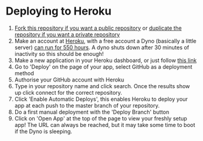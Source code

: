 # Deploying to Heroku

1. [Fork this repository if you want a public repository](https://help.github.com/articles/fork-a-repo/) or [duplicate the repository if you want a private repository](https://help.github.com/articles/duplicating-a-repository/#platform-mac)
2. Make an account at [Heroku](https://signup.heroku.com/), with a free account a Dyno (basically a little server) [can run for 550 hours](https://devcenter.heroku.com/articles/free-dyno-hours). A dyno shuts down after 30 minutes of inactivity so this should be enough! 
3. Make a new application in your Heroku dashboard, or just follow [this link](https://dashboard.heroku.com/new-app)
4. Go to 'Deploy' on the page of your app, select GitHub as a deployment method
5. Authorise your GitHub account with Heroku
6. Type in your repository name and click search. Once the results show up click connect for the correct repository. 
7. Click 'Enable Automatic Deploys', this enables Heroku to deploy your app at each push to the master branch of your repository. 
8. Do a first manual deployment with the 'Deploy Branch' button
9. Click on 'Open App' at the top of the page to view your freshly setup app! The URL can always be reached, but it may take some time to boot if the Dyno is sleeping.